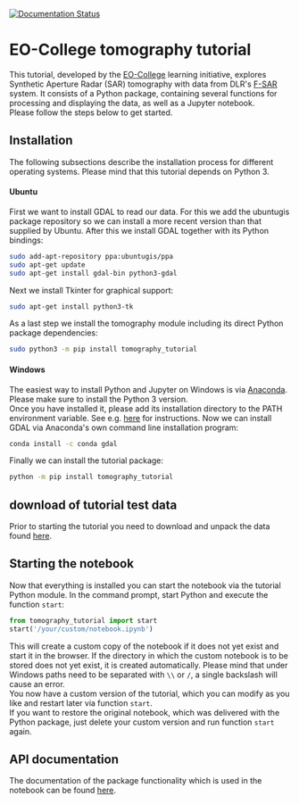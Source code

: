 [![Documentation Status](https://readthedocs.org/projects/eocollege-tomography/badge/?version=latest)](http://eocollege-tomography.readthedocs.io/en/latest/?badge=latest)
 
# EO-College tomography tutorial

This tutorial, developed by the [EO-College](https://eo-college.org/landingpage/) learning initiative,
 explores Synthetic Aperture Radar (SAR) tomography 
with data from DLR's [F-SAR](https://www.dlr.de/hr/en/desktopdefault.aspx/tabid-2326/3776_read-5691) system.
It consists of a Python package, containing several functions for processing and displaying the data,
as well as a Jupyter notebook.  
Please follow the steps below to get started.

## Installation

The following subsections describe the installation process for different operating systems.
Please mind that this tutorial depends on Python 3.

#### Ubuntu

First we want to install GDAL to read our data. For this we add the ubuntugis package 
repository so we can install a more recent version than that supplied by Ubuntu.
After this we install GDAL together with its Python bindings:
```sh
sudo add-apt-repository ppa:ubuntugis/ppa
sudo apt-get update
sudo apt-get install gdal-bin python3-gdal
```

Next we install Tkinter for graphical support:
```sh
sudo apt-get install python3-tk
```

As a last step we install the tomography module including its direct Python package 
dependencies:

```sh
sudo python3 -m pip install tomography_tutorial
```

#### Windows

The easiest way to install Python and Jupyter on Windows is via 
[Anaconda](https://conda.io/docs/user-guide/install/windows.html). 
Please make sure to install the Python 3 version.  
Once you have installed it, please add its installation directory to the PATH environment variable. 
See e.g. [here](https://www.computerhope.com/issues/ch000549.htm) for instructions.
Now we can install GDAL via Anaconda's own command line installation program:
```sh
conda install -c conda gdal
```

Finally we can install the tutorial package:
```sh
python -m pip install tomography_tutorial
```

## download of tutorial test data
Prior to starting the tutorial you need to download and unpack the data found 
[here](https://eo-college.org/Data/Tomography/tomography_data.zip).

## Starting the notebook

Now that everything is installed you can start the notebook via the tutorial Python module.
In the command prompt, start Python and execute the function `start`:
```Python
from tomography_tutorial import start
start('/your/custom/notebook.ipynb')
```
This will create a custom copy of the notebook if it does not yet exist and start it in the browser.
If the directory in which the custom notebook is to be stored does not yet exist, it is created 
automatically. Please mind that under Windows paths need to be separated with `\\` or `/`, 
a single backslash will cause an error.  
You now have a custom version of the tutorial, 
which you can modify as you like and restart later via function `start`.  
If you want to restore the original notebook, which was delivered with the Python package, just delete 
your custom version and run function `start` again.  

## API documentation

The documentation of the package functionality which is used in the notebook can be found 
[here](https://eocollege-tomography.readthedocs.io/en/latest/index.html).
